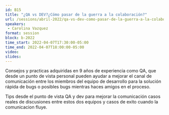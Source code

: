 ```yaml
---
id: B15
title: "¿QA vs DEV?¿Cómo pasar de la guerra a la colaboración?"
url: /sessions/abril-2022/qa-vs-dev-como-pasar-de-la-guerra-a-la-colaboracion
speakers:
 - Carolina Vazquez
format: session
block: b-2022
time_start: 2022-04-07T17:30:00-05:00
time_end: 2022-04-07T18:00:00-05:00
video:
slides:
---
```


Consejos y practicas adquiridas en 9 años de experiencia como QA, que desde un punto de vista personal pueden ayudar a mejorar el canal de comunicación entre los miembros del equipo de desarrollo para la solución rápida de bugs o posibles bugs mientras haces amigos en el proceso. 

Tips desde el punto de vista QA y dev para mejorar la comunicación casos reales de discusiones entre estos dos equipos y casos de exito cuando la comunicacion fluye.
